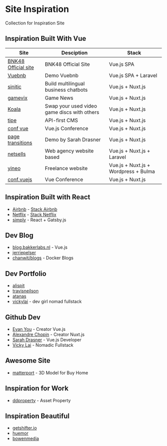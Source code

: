 # Site Inspiration

Collection for Inspiration Site

## Inspiration Built With Vue

| Site                                                | Desciption                                               | Stack                                |
| --------------------------------------------------- | -------------------------------------------------------- | ------------------------------------ |
| [BNK48 Official site](https://www.bnk48.com/#/home) | BNK48 Official Site                                      | Vue.js SPA                           |
| [Vuebnb](https://vuebnb.vuejsdevelopers.com/)       | Demo Vuebnb                                              | Vue.js SPA + Laravel                 |
| [sinitic](https://www.sinitic.ai/)                  | Build multilingual business chatbots                     | Vue.js + Nuxt.js                     |
| [gamevix](http://gamevix.com/)                      | Game News                                                | Vue.js + Nuxt.js                     |
| [Koala](https://au.koala.com/)                      | Swap your used video game discs with others              | Vue.js + Nuxt.js                     |
| [tipe](https://tipe.io/)                            | API-first CMS                                            | Vue.js + Nuxt.js                     |
| [conf vue](http://conf.vuejs.org/)                  | Vue.js Conference                                        | Vue.js + Nuxt.js                     |
| [page transitions](https://page-transitions.com/)   | Demo by Sarah Drasner                                    | Vue.js + Nuxt.js                     |
| [netsells](https://netsells.co.uk/)                 | Web agency website based                                 | Vue.js + Nuxt.js + Laravel           |
| [yineo](https://yineo.fr/)                          | Freelance website                                        | Vue.js + Nuxt.js + Wordpress + Bulma |
| [conf.vuejs](https://conf.vuejs.org/)               | Vue Conference                                           | Vue.js + Nuxt.js                     |


## Inspiration Built with React

- [Airbnb](https://www.airbnb.com/) - [Stack Airbnb](https://stackshare.io/airbnb/airbnb)
- [Netflix](http://www.netflix.com/) - [Stack Netflix](https://stackshare.io/netflix/netflix)
- [simply](https://simply.co.za/) - React + Gatsby.js

## Dev Blog

- [blog.bakkerlabs.nl](http://blog.bakkerlabs.nl/) - Vue.js
- [jerriepelser](https://www.jerriepelser.com/)
- [chanwit/blogs](https://sites.google.com/site/chanwit/blogs) - Docker Blogs

## Dev Portfolio

- [alispit](https://www.alispit.tel/#/)
- [travisneilson](http://travisneilson.com/)
- [atanas](https://atanas.info/)
- [vickylai](https://vickylai.com/index.html) - dev girl nomad fullstack

## Github Dev

- [Evan You](https://github.com/yyx990803) - Creator Vue.js
- [Alexandre Chopin](https://github.com/alexchopin) - Creator Nuxt.js
- [Sarah Drasner](https://github.com/sdras) - Vue.js Developer
- [Vicky Lai](https://github.com/hivickylai) - Nomadic Fullstack

## Awesome Site

- [matterport](https://matterport.com/) - 3D Model for Buy Home 

## Inspiration for Work

- [ddproperty](https://www.ddproperty.com/) - Asset Property

## Inspiration Beautiful

- [getshifter.io](https://getshifter.io/)
- [huemor](https://huemor.rocks/)
- [bowenmedia](https://www.bowenmedia.com/)